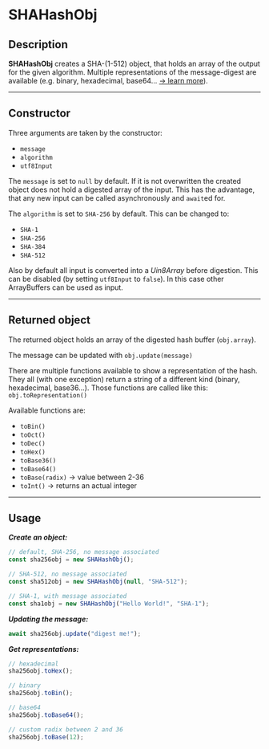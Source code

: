 # SHAHashObj

## Description
__SHAHashObj__ creates a SHA-(1-512) object, that holds an array of the output for the given algorithm.
Multiple representations of the message-digest are available (e.g. binary, hexadecimal, base64... [-> learn more](#Returned-object)).
___

## Constructor
        
Three arguments are taken by the constructor:
* ``message``
* ``algorithm``
* ``utf8Input``

The ``message`` is set to ``null`` by default. If it is not overwritten the created object does not hold a digested array of the input. This has the advantage, that any new input can be called asynchronously and ``await``ed for.

The ``algorithm`` is set to ``SHA-256`` by default. This can be changed to:
* ``SHA-1``
* ``SHA-256``
* ``SHA-384``
* ``SHA-512``


Also by default all input is converted into a _Uin8Array_ before digestion. This can be disabled (by setting ``utf8Input`` to ``false``). In this case other ArrayBuffers can be used as input.
___

## Returned object

The returned object holds an array of the digested hash buffer (``obj.array``).  

The message can be updated with ``obj.update(message)``

There are multiple functions available to show a representation of the hash. They all (with one exception) return a string of a different kind (binary, hexadecimal, base36...). Those functions are called like this: ``obj.toRepresentation()``  

Available functions are:
* ``toBin()``
* ``toOct()``
* ``toDec()``
* ``toHex()``
* ``toBase36()``
* ``toBase64()``
* ``toBase(radix)`` -> value between 2-36
* ``toInt()``  -> returns an actual integer

___

## Usage

___Create an object:___
```js
// default, SHA-256, no message associated
const sha256obj = new SHAHashObj();

// SHA-512, no message associated
const sha512obj = new SHAHashObj(null, "SHA-512");

// SHA-1, with message associated
const sha1obj = new SHAHashObj("Hello World!", "SHA-1");

```
___Updating the message:___
```js
await sha256obj.update("digest me!");
```

___Get representations:___
```js
// hexadecimal
sha256obj.toHex();

// binary
sha256obj.toBin();

// base64
sha256obj.toBase64();

// custom radix between 2 and 36
sha256obj.toBase(12);

```

